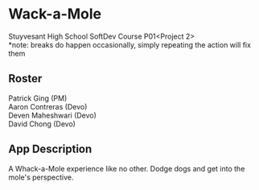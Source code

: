 # Wack-a-Mole
Stuyvesant High School SoftDev Course P01&lt;Project 2><br>
*note: breaks do happen occasionally, simply repeating the action will fix them

## Roster
Patrick Ging (PM)<br>
Aaron Contreras (Devo)<br>
Deven Maheshwari (Devo)<br>
David Chong (Devo)

## App Description
A Whack-a-Mole experience like no other. Dodge dogs and get into the mole's perspective. 
